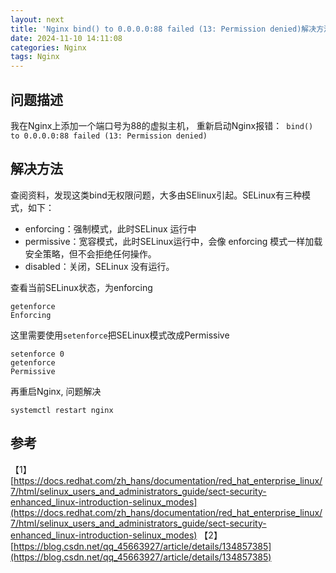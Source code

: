 ```yaml
---
layout: next
title: 'Nginx bind() to 0.0.0.0:88 failed (13: Permission denied)解决方法'
date: 2024-11-10 14:11:08
categories: Nginx
tags: Nginx
---
```


## 问题描述
我在Nginx上添加一个端口号为88的虚拟主机， 重新启动Nginx报错：` bind() to 0.0.0.0:88 failed (13: Permission denied)`

## 解决方法
查阅资料，发现这类bind无权限问题，大多由SElinux引起。SELinux有三种模式，如下：
<!-- more -->
* enforcing：强制模式，此时SELinux 运行中
* permissive：宽容模式，此时SELinux运行中，会像 enforcing 模式一样加载安全策略，但不会拒绝任何操作。
* disabled：关闭，SELinux 没有运行。


查看当前SELinux状态，为enforcing
```
getenforce
Enforcing
```
这里需要使用`setenforce`把SELinux模式改成Permissive
```
setenforce 0
getenforce
Permissive
```
再重启Nginx, 问题解决
```
systemctl restart nginx
```
## 参考
【1】[https://docs.redhat.com/zh_hans/documentation/red_hat_enterprise_linux/7/html/selinux_users_and_administrators_guide/sect-security-enhanced_linux-introduction-selinux_modes](https://docs.redhat.com/zh_hans/documentation/red_hat_enterprise_linux/7/html/selinux_users_and_administrators_guide/sect-security-enhanced_linux-introduction-selinux_modes)
【2】[https://blog.csdn.net/qq_45663927/article/details/134857385](https://blog.csdn.net/qq_45663927/article/details/134857385)
